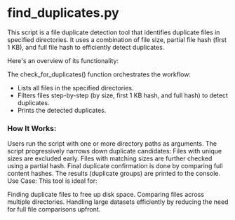 # find_duplicates.py

This script is a file duplicate detection tool
that identifies duplicate files in specified directories.
It uses a combination of file size, partial file hash (first 1 KB),
and full file hash to efficiently detect duplicates.

Here's an overview of its functionality:

The check_for_duplicates() function orchestrates the workflow:

- Lists all files in the specified directories.
- Filters files step-by-step (by size, first 1 KB hash, and full hash) to detect duplicates.
- Prints the detected duplicates.

### How It Works:

Users run the script with one or more directory paths as arguments.
The script progressively narrows down duplicate candidates:
Files with unique sizes are excluded early.
Files with matching sizes are further checked using a partial hash.
Final duplicate confirmation is done by comparing full content hashes.
The results (duplicate groups) are printed to the console.
Use Case:
This tool is ideal for:

Finding duplicate files to free up disk space.
Comparing files across multiple directories.
Handling large datasets efficiently by reducing the need for full file comparisons upfront.
